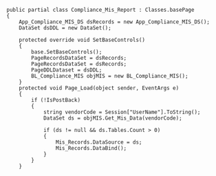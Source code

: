     public partial class Compliance_Mis_Report : Classes.basePage
    {
        App_Compliance_MIS_DS dsRecords = new App_Compliance_MIS_DS();
        DataSet dsDDL = new DataSet();

        protected override void SetBaseControls()
        {
            base.SetBaseControls();
            PageRecordsDataSet = dsRecords;
            PageRecordsDataSet = dsRecords;
            PageDDLDataset = dsDDL;
            BL_Compliance_MIS objMIS = new BL_Compliance_MIS();
        }
        protected void Page_Load(object sender, EventArgs e)
        {
            if (!IsPostBack)
            {
                string vendorCode = Session["UserName"].ToString(); 
                DataSet ds = objMIS.Get_Mis_Data(vendorCode); 

                if (ds != null && ds.Tables.Count > 0)
                {
                    Mis_Records.DataSource = ds;         
                    Mis_Records.DataBind();
                }
            }
        }
